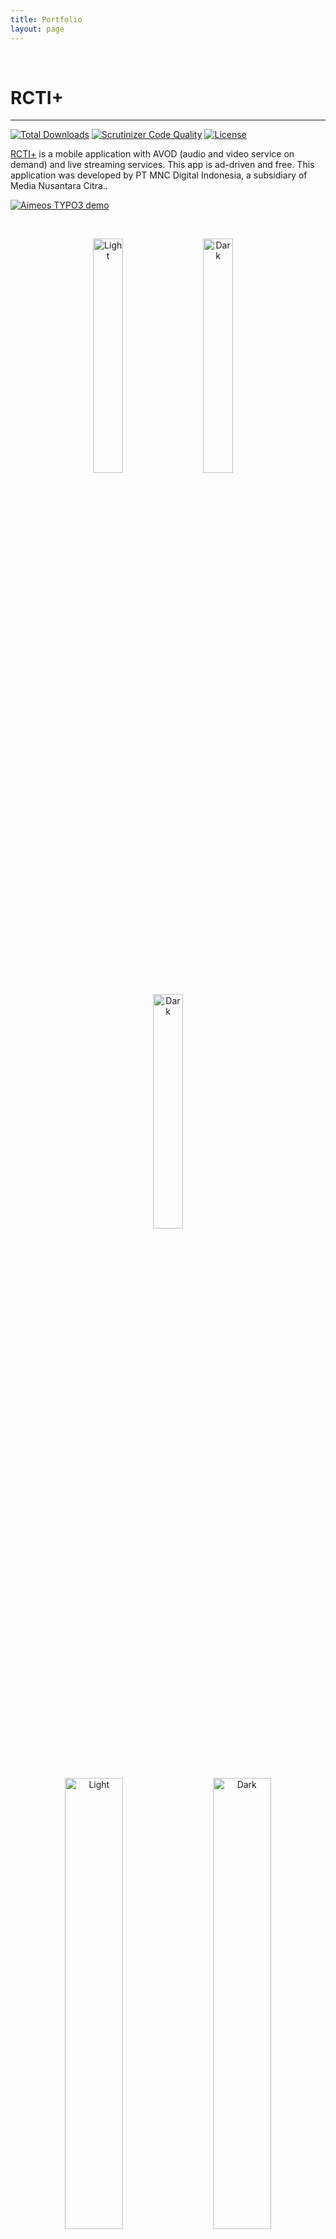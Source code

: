 ```yaml
---
title: Portfolio
layout: page
---
```



<br/>


# RCTI+
___
[![Total Downloads](https://poser.pugx.org/aimeos/aimeos-typo3/d/total.svg)](https://packagist.org/packages/aimeos/aimeos-typo3)
[![Scrutinizer Code Quality](https://scrutinizer-ci.com/g/aimeos/aimeos-typo3/badges/quality-score.png?b=master)](https://scrutinizer-ci.com/g/aimeos/aimeos-typo3/?branch=master)
[![License](https://poser.pugx.org/aimeos/aimeos-typo3/license.svg)](https://packagist.org/packages/aimeos/aimeos-typo3)


[RCTI+](https://rctiplus.com/) is a mobile application with AVOD (audio and video service on demand) and live streaming services. This app is ad-driven and free. This application was developed by PT MNC Digital Indonesia, a subsidiary of Media Nusantara Citra..

[![Aimeos TYPO3 demo](https://firebasestorage.googleapis.com/v0/b/prana-portfolio.appspot.com/o/image%2FRCTI%2B%2FRcti%20homepage.webp?alt=media&token=02eff4a9-de9e-47a8-9dd5-b30f90490003)](https://www.rctiplus.com/)

<br/>


<p align="center">
  <img alt="Light" src="https://firebasestorage.googleapis.com/v0/b/prana-portfolio.appspot.com/o/image%2Fphoto1643530678%20(1).jpeg?alt=media&token=845500e9-262e-44c9-b582-aa70b9daf94e" width="31%">
  &nbsp; &nbsp;
  <img alt="Dark" src="https://firebasestorage.googleapis.com/v0/b/prana-portfolio.appspot.com/o/image%2Fphoto1643530678.jpeg?alt=media&token=d501f2c8-b949-4e3f-89a7-8825c5590a65" width="31%">
  &nbsp; &nbsp;
   <img alt="Dark" src="https://firebasestorage.googleapis.com/v0/b/prana-portfolio.appspot.com/o/image%2Fphoto1643530677.jpeg?alt=media&token=ab19d272-c1c3-40a5-8115-a3fb42daddbe" width="31%">
</p>

<br/>

<p align="center">
  <img alt="Light" src="https://firebasestorage.googleapis.com/v0/b/prana-portfolio.appspot.com/o/image%2Fcms-news.png?alt=media&token=cae2c733-5f3a-49d5-838b-31b6bac1aebe" width="43%">
  &nbsp; &nbsp;
  <img alt="Dark" src="https://firebasestorage.googleapis.com/v0/b/prana-portfolio.appspot.com/o/image%2Frc-cms-newr%2B.png?alt=media&token=791a9edf-e957-4096-b1ea-9c5803210a9b" width="43%">
</p>

<br/>
<br/>


# Telunjuk
___
[Telunjuk](https://www.telunjuk.com/) is a shopping search engine that acts as your best friend in finding, comparing prices, and buying the things you need. Just type in the product or item you are looking for, Telunjuk will display shopping recommendations for that product, complete with prices, discounts, and other interesting promos from dozens of trusted online stores such as Tokopedia, Blibli, Shopee and many other online stores for Telunjuk!

[![Telunjuk Homepage Demo](https://firebasestorage.googleapis.com/v0/b/prana-portfolio.appspot.com/o/image%2Ftelunjuk%2Ftelunjuk%20home.webp?alt=media&token=24e1acf1-485e-45dc-8a54-b6fee59c1989)](https://www.telunjuk.com/)

<br/>

<p align="center">
  <img alt="Light" src="https://firebasestorage.googleapis.com/v0/b/prana-portfolio.appspot.com/o/image%2Ftelunjuk%2Ftelunjuk-mobile%2Fphoto1643533544%20(1).webp?alt=media&token=051d7ed5-79f0-469b-8fbf-3c25a0b25337" width="31%">
  &nbsp; &nbsp;
  <img alt="Dark" src="https://firebasestorage.googleapis.com/v0/b/prana-portfolio.appspot.com/o/image%2Ftelunjuk%2Ftelunjuk-mobile%2Fphoto1643533544%20(2).webp?alt=media&token=44b0ff50-a242-4ea2-a9aa-b4090c6a6f61" width="31%">
  &nbsp; &nbsp;
   <img alt="Dark" src="https://firebasestorage.googleapis.com/v0/b/prana-portfolio.appspot.com/o/image%2Ftelunjuk%2Ftelunjuk-mobile%2Fphoto1643533544.webp?alt=media&token=38dc9d46-754b-4b72-9066-b5ae9eabe70d" width="31%">
</p>

<br/>

<p align="center">
  <img alt="Light" src="https://firebasestorage.googleapis.com/v0/b/prana-portfolio.appspot.com/o/image%2Ftelunjuk%2Flogin-desktop.png?alt=media&token=82cfb226-3ba4-45fd-9f63-243777dd2bff" width="43%">
  &nbsp; &nbsp;
  <img alt="Dark" src="https://firebasestorage.googleapis.com/v0/b/prana-portfolio.appspot.com/o/image%2Ftelunjuk%2Ftelunjuk-verif.webp?alt=media&token=acb3055f-f87e-4934-91fb-50ddbb38ad37" width="43%">
</p>

<br/>

[Compas](https://compas.co.id/) is developed by the team that brought Telunjuk.com, a technology company based in Jakarta, Indonesia. We focus on business intelligence tools, namely e-commerce market insight, that provide actionable insights to empower you to make strategic decisions for your greater online business.

[![Compas Homepage Demo](https://firebasestorage.googleapis.com/v0/b/prana-portfolio.appspot.com/o/image%2FCompas%2Fcompass%20homepage.webp?alt=media&token=63d59d70-94bf-4c57-b1e5-24f2fb748ef7)](https://compas.co.id/)

<br/>
<br/>

# Blanja
___
[Blanja](https://www.blanja.com/) is a joint-venture between Telkom Indonesia and eBay. Having a concept as an Online-Marketplace, BLANJA.com has more than thousands of merchants that offer a variety of products from its various categories. As an online shopping medium, apart from a wide variety of products, it also has cooperative relationships with a number of leading banks in the country such as Mandiri, BNI, BCA, BRI, BTN, Mega, Niaga, ANZ, BII, and so on. BLANJA.com is actually a market place site resulting from a joint venture between Telkomsel's parent company, Telkom Indonesia and eBay, which is under the umbrella of PT Metra Plasa.

[![Blanja Homepage Demo](https://firebasestorage.googleapis.com/v0/b/prana-portfolio.appspot.com/o/image%2Fblanja%2Fblanja-com-bangkrut.webp?alt=media&token=a44f4bbd-6e71-42f5-b934-5fd4f620b8ee)](https://www.blanja.com/)

<p align="center">
  <img alt="Light" src="https://firebasestorage.googleapis.com/v0/b/prana-portfolio.appspot.com/o/image%2Fblanja%2Fscreenshot_20200902-112458_chrome_copy_720x791.jpeg?alt=media&token=aec7d608-8d0e-4e30-a769-bfb4705efae6" width="46%">
  &nbsp; &nbsp;
  <img alt="Dark" src="https://firebasestorage.googleapis.com/v0/b/prana-portfolio.appspot.com/o/image%2Fblanja%2Fgaramshinta-blanja.webp?alt=media&token=886aacd1-c12a-43d0-806a-8c4f388bce2f" width="50%">
</p>

<br/>

[Sakoo](https://app.sakoo.id/login) is a web-based application that provides and integrates offline and online sales channels so that it can help business owners to increase effectiveness and efficiency in selling. Sakoo provides features in the form of stock management, transactions, customer data, and product catalogs.

[![Sakoo Homepage Demo](https://firebasestorage.googleapis.com/v0/b/prana-portfolio.appspot.com/o/image%2FSakoo%2Fsakoo-homepage.webp?alt=media&token=2c381c8e-aeca-4878-9cb3-e9c3e15fa81a)](https://app.sakoo.id/login)

<br/>
<br/>

# Indoesports
___
[Indoesports](https://www.indoesports.com/) is a company that operates and lives in the Indonesian esports industry ecosystem. INDOESPORTS has active media products since 2017. Through two ways, namely the official website (www.indoesports.com) and social media (Instagram @indo.esports). INDOESPORTS media actively covers and reports about the world of esports, from tournaments, the latest game information to the latest news about the esports business.

[![Indoesports Homepage Demo](https://firebasestorage.googleapis.com/v0/b/prana-portfolio.appspot.com/o/image%2FIndoesports%2FIndoesports-homepage.webp?alt=media&token=3340ec87-b1bf-46fa-9f6f-b454e8d5ffe5)](https://www.indoesports.com/)

<br/>

<p align="center">
  <img alt="Light" src="https://firebasestorage.googleapis.com/v0/b/prana-portfolio.appspot.com/o/image%2FIndoesports%2Fphoto6319091696939413194.jpg?alt=media&token=f6bd3495-49c6-45b4-a0a8-14e2f499915a" width="31%">
  &nbsp; &nbsp;
  <img alt="Dark" src="https://firebasestorage.googleapis.com/v0/b/prana-portfolio.appspot.com/o/image%2FIndoesports%2Fphoto6319091696939413193.jpg?alt=media&token=ea3919a8-4ebe-4d4e-a8c3-0e4ca25323e1" width="31%">
  &nbsp; &nbsp;
   <img alt="Dark" src="https://firebasestorage.googleapis.com/v0/b/prana-portfolio.appspot.com/o/image%2FIndoesports%2Fphoto6319091696939413192.jpg?alt=media&token=585850e3-7742-4f5d-9852-92113cafbbc0" width="31%">
</p>
